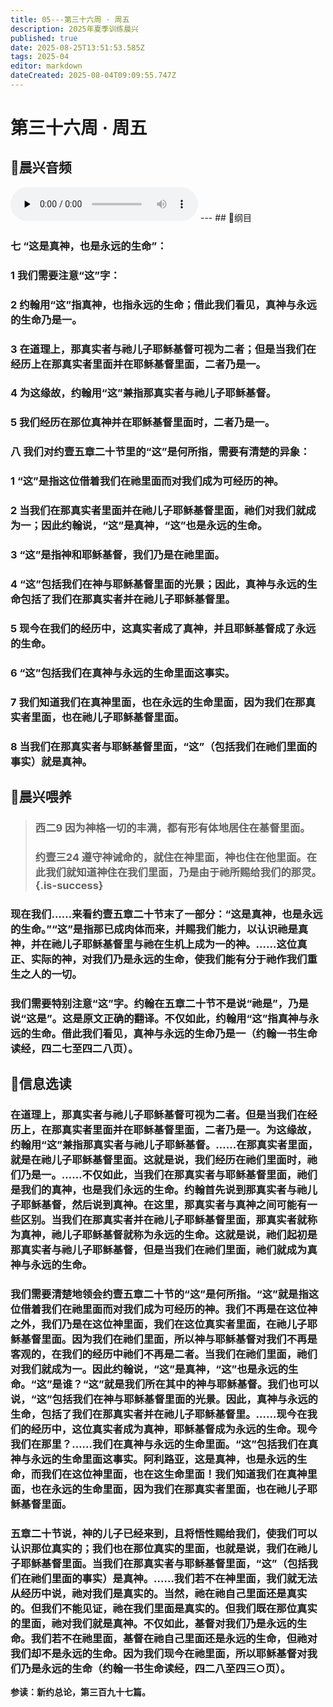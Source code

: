 ```yaml
---
title: 05---第三十六周 · 周五
description: 2025年夏季训练晨兴
published: true
date: 2025-08-25T13:51:53.585Z
tags: 2025-04
editor: markdown
dateCreated: 2025-08-04T09:09:55.747Z
---
```


# 第三十六周 · 周五
## 🎵晨兴音频
<audio id="audio" controls="" preload="none">
      <source id="mp3" src="/2025-04/week12/week36day5.mp3">
</audio>
---
## 📖纲目

### 七    “这是真神，也是永远的生命”：

### 1    我们需要注意“这”字：

### 2    约翰用“这”指真神，也指永远的生命；借此我们看见，真神与永远的生命乃是一。

### 3    在道理上，那真实者与祂儿子耶稣基督可视为二者；但是当我们在经历上在那真实者里面并在耶稣基督里面，二者乃是一。

### 4    为这缘故，约翰用“这”兼指那真实者与祂儿子耶稣基督。

### 5    我们经历在那位真神并在耶稣基督里面时，二者乃是一。

### 八    我们对约壹五章二十节里的“这”是何所指，需要有清楚的异象：

### 1    “这”是指这位借着我们在祂里面而对我们成为可经历的神。

### 2    当我们在那真实者里面并在祂儿子耶稣基督里面，祂们对我们就成为一；因此约翰说，“这”是真神，“这”也是永远的生命。

### 3    “这”是指神和耶稣基督，我们乃是在祂里面。

### 4    “这”包括我们在神与耶稣基督里面的光景；因此，真神与永远的生命包括了我们在那真实者并在祂儿子耶稣基督里。

### 5    现今在我们的经历中，这真实者成了真神，并且耶稣基督成了永远的生命。

### 6    “这”包括我们在真神与永远的生命里面这事实。

### 7    我们知道我们在真神里面，也在永远的生命里面，因为我们在那真实者里面，也在祂儿子耶稣基督里面。

### 8    当我们在那真实者与耶稣基督里面，“这”（包括我们在祂们里面的事实）就是真神。

## 📖晨兴喂养

>### **西二9    因为神格一切的丰满，都有形有体地居住在基督里面。**
>
>### **约壹三24    遵守神诫命的，就住在神里面，神也住在他里面。在此我们就知道神住在我们里面，乃是由于祂所赐给我们的那灵。** {.is-success}

### 现在我们……来看约壹五章二十节末了一部分：“这是真神，也是永远的生命。”“这”是指那已成肉体而来，并赐我们能力，以认识祂是真神，并在祂儿子耶稣基督里与祂在生机上成为一的神。……这位真正、实际的神，对我们乃是永远的生命，使我们能有分于祂作我们重生之人的一切。

### 我们需要特别注意“这”字。约翰在五章二十节不是说“祂是”，乃是说“这是”。这是原文正确的翻译。不仅如此，约翰用“这”指真神与永远的生命。借此我们看见，真神与永远的生命乃是一（约翰一书生命读经，四二七至四二八页）。

## 📖信息选读

### 在道理上，那真实者与祂儿子耶稣基督可视为二者。但是当我们在经历上，在那真实者里面并在耶稣基督里面，二者乃是一。为这缘故，约翰用“这”兼指那真实者与祂儿子耶稣基督。……在那真实者里面，就是在祂儿子耶稣基督里面。这就是说，我们经历在祂们里面时，祂们乃是一。……不仅如此，当我们在那真实者与耶稣基督里面，祂们是我们的真神，也是我们永远的生命。约翰首先说到那真实者与祂儿子耶稣基督，然后说到真神。在这里，那真实者与真神之间可能有一些区别。当我们在那真实者并在祂儿子耶稣基督里面，那真实者就称为真神，祂儿子耶稣基督就称为永远的生命。这就是说，祂们起初是那真实者与祂儿子耶稣基督，但是当我们在祂们里面，祂们就成为真神与永远的生命。

### 我们需要清楚地领会约壹五章二十节的“这”是何所指。“这”就是指这位借着我们在祂里面而对我们成为可经历的神。我们不再是在这位神之外，我们乃是在这位神里面，我们在这位真实者里面，在祂儿子耶稣基督里面。因为我们在祂们里面，所以神与耶稣基督对我们不再是客观的，在我们的经历中祂们不再是二者。当我们在祂们里面，祂们对我们就成为一。因此约翰说，“这”是真神，“这”也是永远的生命。“这”是谁？“这”就是我们所在其中的神与耶稣基督。我们也可以说，“这”包括我们在神与耶稣基督里面的光景。因此，真神与永远的生命，包括了我们在那真实者并在祂儿子耶稣基督里。……现今在我们的经历中，这位真实者成为真神，耶稣基督成为永远的生命。现今我们在那里？……我们在真神与永远的生命里面。“这”包括我们在真神与永远的生命里面这事实。阿利路亚，这是真神，也是永远的生命，而我们在这位神里面，也在这生命里面！我们知道我们在真神里面，也在永远的生命里面，因为我们在那真实者里面，也在祂儿子耶稣基督里面。

### 五章二十节说，神的儿子已经来到，且将悟性赐给我们，使我们可以认识那位真实的；我们也在那位真实的里面，也就是说，我们在祂儿子耶稣基督里面。当我们在那真实者与耶稣基督里面，“这”（包括我们在祂们里面的事实）是真神。……我们若不在神里面，我们就无法从经历中说，祂对我们是真实的。当然，祂在祂自己里面还是真实的。但我们不能见证，祂在我们里面是真实的。但我们既在那位真实的里面，祂对我们就是真神。不仅如此，基督对我们乃是永远的生命。我们若不在祂里面，基督在祂自己里面还是永远的生命，但祂对我们却不是永远的生命。因为我们现今在祂里面，所以耶稣基督对我们乃是永远的生命（约翰一书生命读经，四二八至四三○页）。

**参读：新约总论，第三百九十七篇。**
<!-- Google tag (gtag.js) -->
<script async src="https://www.googletagmanager.com/gtag/js?id=G-1P8709Z16T"></script>
<script>
  window.dataLayer = window.dataLayer || [];
  function gtag(){dataLayer.push(arguments);}
  gtag('js', new Date());

  gtag('config', 'G-1P8709Z16T');
</script>